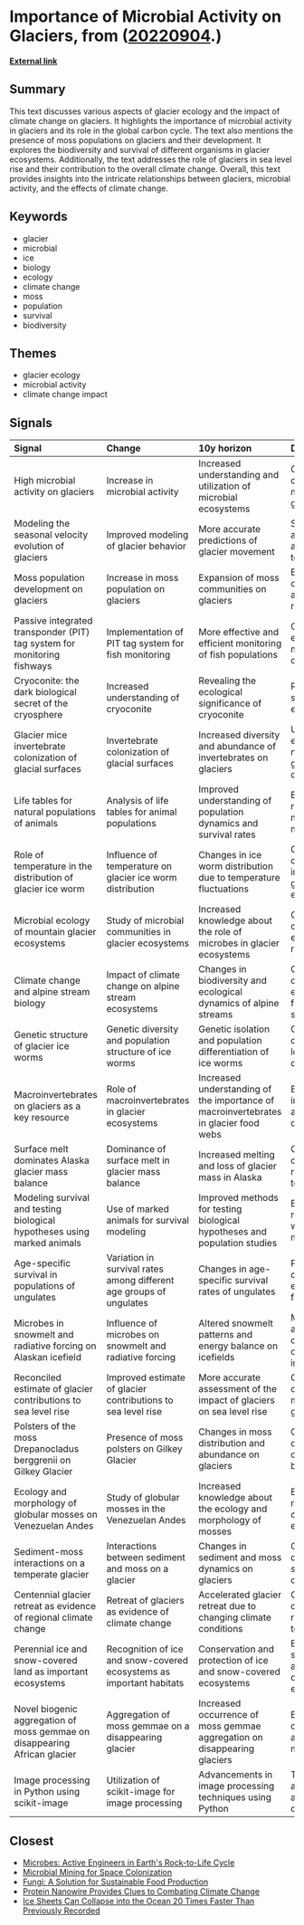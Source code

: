 # __Importance of Microbial Activity on Glaciers__, from ([20220904](https://kghosh.substack.com/p/20220904).)

__[External link](https://link.springer.com/article/10.1007/s00300-020-02675-6)__



## Summary

This text discusses various aspects of glacier ecology and the impact of climate change on glaciers. It highlights the importance of microbial activity in glaciers and its role in the global carbon cycle. The text also mentions the presence of moss populations on glaciers and their development. It explores the biodiversity and survival of different organisms in glacier ecosystems. Additionally, the text addresses the role of glaciers in sea level rise and their contribution to the overall climate change. Overall, this text provides insights into the intricate relationships between glaciers, microbial activity, and the effects of climate change.

## Keywords

* glacier
* microbial
* ice
* biology
* ecology
* climate change
* moss
* population
* survival
* biodiversity

## Themes

* glacier ecology
* microbial activity
* climate change impact

## Signals

| Signal                                                                    | Change                                                               | 10y horizon                                                                          | Driving force                                        |
|:--------------------------------------------------------------------------|:---------------------------------------------------------------------|:-------------------------------------------------------------------------------------|:-----------------------------------------------------|
| High microbial activity on glaciers                                       | Increase in microbial activity                                       | Increased understanding and utilization of microbial ecosystems                      | Climate change and melting glaciers                  |
| Modeling the seasonal velocity evolution of glaciers                      | Improved modeling of glacier behavior                                | More accurate predictions of glacier movement                                        | Scientific advancements and improved technology      |
| Moss population development on glaciers                                   | Increase in moss population on glaciers                              | Expansion of moss communities on glaciers                                            | Environmental changes and availability of resources  |
| Passive integrated transponder (PIT) tag system for monitoring fishways   | Implementation of PIT tag system for fish monitoring                 | More effective and efficient monitoring of fish populations                          | Conservation efforts and management of fisheries     |
| Cryoconite: the dark biological secret of the cryosphere                  | Increased understanding of cryoconite                                | Revealing the ecological significance of cryoconite                                  | Research and scientific exploration                  |
| Glacier mice invertebrate colonization of glacial surfaces                | Invertebrate colonization of glacial surfaces                        | Increased diversity and abundance of invertebrates on glaciers                       | Unique ecological niche and glacier dynamics         |
| Life tables for natural populations of animals                            | Analysis of life tables for animal populations                       | Improved understanding of population dynamics and survival rates                     | Ecological research and mathematical modeling        |
| Role of temperature in the distribution of glacier ice worm               | Influence of temperature on glacier ice worm distribution            | Changes in ice worm distribution due to temperature fluctuations                     | Climate change and its impact on glacier ecosystems  |
| Microbial ecology of mountain glacier ecosystems                          | Study of microbial communities in glacier ecosystems                 | Increased knowledge about the role of microbes in glacier ecosystems                 | Climate change and ecological research               |
| Climate change and alpine stream biology                                  | Impact of climate change on alpine stream ecosystems                 | Changes in biodiversity and ecological dynamics of alpine streams                    | Climate change and its effects on freshwater systems |
| Genetic structure of glacier ice worms                                    | Genetic diversity and population structure of ice worms              | Genetic isolation and population differentiation of ice worms                        | Glacier dynamics and long-distance dispersal         |
| Macroinvertebrates on glaciers as a key resource                          | Role of macroinvertebrates in glacier ecosystems                     | Increased understanding of the importance of macroinvertebrates in glacier food webs | Ecological interactions and glacier dynamics         |
| Surface melt dominates Alaska glacier mass balance                        | Dominance of surface melt in glacier mass balance                    | Increased melting and loss of glacier mass in Alaska                                 | Climate change and rising temperatures               |
| Modeling survival and testing biological hypotheses using marked animals  | Use of marked animals for survival modeling                          | Improved methods for testing biological hypotheses and population studies            | Ecological research and wildlife management          |
| Age-specific survival in populations of ungulates                         | Variation in survival rates among different age groups of ungulates  | Changes in age-specific survival rates of ungulates                                  | Population dynamics and ecological factors           |
| Microbes in snowmelt and radiative forcing on Alaskan icefield            | Influence of microbes on snowmelt and radiative forcing              | Altered snowmelt patterns and energy balance on icefields                            | Microbial activity and climate change impacts        |
| Reconciled estimate of glacier contributions to sea level rise            | Improved estimate of glacier contributions to sea level rise         | More accurate assessment of the impact of glaciers on sea level rise                 | Climate change and melting glaciers                  |
| Polsters of the moss Drepanocladus berggrenii on Gilkey Glacier           | Presence of moss polsters on Gilkey Glacier                          | Changes in moss distribution and abundance on glaciers                               | Glacier dynamics and colonization by mosses          |
| Ecology and morphology of globular mosses on Venezuelan Andes             | Study of globular mosses in the Venezuelan Andes                     | Increased knowledge about the ecology and morphology of mosses                       | Ecological research and conservation efforts         |
| Sediment-moss interactions on a temperate glacier                         | Interactions between sediment and moss on a glacier                  | Changes in sediment and moss dynamics on glaciers                                    | Glacier dynamics and sediment deposition             |
| Centennial glacier retreat as evidence of regional climate change         | Retreat of glaciers as evidence of climate change                    | Accelerated glacier retreat due to changing climate conditions                       | Climate change and rising temperatures               |
| Perennial ice and snow-covered land as important ecosystems               | Recognition of ice and snow-covered ecosystems as important habitats | Conservation and protection of ice and snow-covered ecosystems                       | Ecological significance and conservation efforts     |
| Novel biogenic aggregation of moss gemmae on disappearing African glacier | Aggregation of moss gemmae on a disappearing glacier                 | Increased occurrence of moss gemmae aggregation on disappearing glaciers             | Environmental changes and adaptation of mosses       |
| Image processing in Python using scikit-image                             | Utilization of scikit-image for image processing                     | Advancements in image processing techniques using Python                             | Technological advancements and software development  |

## Closest

* [Microbes: Active Engineers in Earth's Rock-to-Life Cycle](8a76baaa6df38b98c48c0635d103a5a0)
* [Microbial Mining for Space Colonization](a67f9e7de0ac3ab7399e7e056c0f8883)
* [Fungi: A Solution for Sustainable Food Production](0c58d382a0cacf288605a136bbcf69a3)
* [Protein Nanowire Provides Clues to Combating Climate Change](b9bff2b9003a2ceb046c598703e0c939)
* [Ice Sheets Can Collapse into the Ocean 20 Times Faster Than Previously Recorded](51454f287fe64d86a637a198464dcb7b)